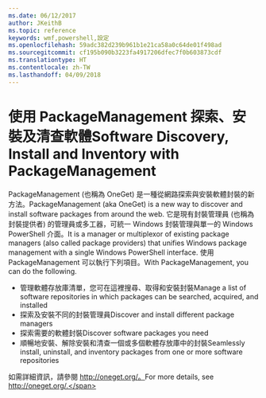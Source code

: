 ```yaml
---
ms.date: 06/12/2017
author: JKeithB
ms.topic: reference
keywords: wmf,powershell,設定
ms.openlocfilehash: 59adc382d239b961b1e21ca58a0c64de01f498ad
ms.sourcegitcommit: cf195b090b3223fa4917206dfec7f0b603873cdf
ms.translationtype: HT
ms.contentlocale: zh-TW
ms.lasthandoff: 04/09/2018
---
```

# <a name="software-discovery-install-and-inventory-with-packagemanagement"></a><span data-ttu-id="7dd5b-102">使用 PackageManagement 探索、安裝及清查軟體</span><span class="sxs-lookup"><span data-stu-id="7dd5b-102">Software Discovery, Install and Inventory with PackageManagement</span></span>

<span data-ttu-id="7dd5b-103">PackageManagement (也稱為 OneGet) 是一種從網路探索與安裝軟體封裝的新方法。</span><span class="sxs-lookup"><span data-stu-id="7dd5b-103">PackageManagement (aka OneGet) is a new way to discover and install software packages from around the web.</span></span> <span data-ttu-id="7dd5b-104">它是現有封裝管理員 (也稱為封裝提供者) 的管理員或多工器，可統一 Windows 封裝管理與單一的 Windows PowerShell 介面。</span><span class="sxs-lookup"><span data-stu-id="7dd5b-104">It is a manager or multiplexor of existing package managers (also called package providers) that unifies Windows package management with a single Windows PowerShell interface.</span></span> <span data-ttu-id="7dd5b-105">使用 PackageManagement 可以執行下列項目。</span><span class="sxs-lookup"><span data-stu-id="7dd5b-105">With PackageManagement, you can do the following.</span></span>

-   <span data-ttu-id="7dd5b-106">管理軟體存放庫清單，您可在這裡搜尋、取得和安裝封裝</span><span class="sxs-lookup"><span data-stu-id="7dd5b-106">Manage a list of software repositories in which packages can be searched, acquired, and installed</span></span>
-   <span data-ttu-id="7dd5b-107">探索及安裝不同的封裝管理員</span><span class="sxs-lookup"><span data-stu-id="7dd5b-107">Discover and install different package managers</span></span>
-   <span data-ttu-id="7dd5b-108">探索需要的軟體封裝</span><span class="sxs-lookup"><span data-stu-id="7dd5b-108">Discover software packages you need</span></span>
-   <span data-ttu-id="7dd5b-109">順暢地安裝、解除安裝和清查一個或多個軟體存放庫中的封裝</span><span class="sxs-lookup"><span data-stu-id="7dd5b-109">Seamlessly install, uninstall, and inventory packages from one or more software repositories</span></span>

<span data-ttu-id="7dd5b-110">如需詳細資訊，請參閱 http://oneget.org/。</span><span class="sxs-lookup"><span data-stu-id="7dd5b-110">For more details, see http://oneget.org/.</span></span>